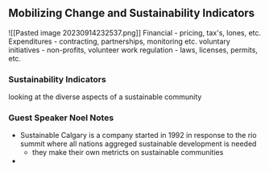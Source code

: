 ## Mobilizing Change and Sustainability Indicators


![[Pasted image 20230914232537.png]]
Financial - pricing, tax's, lones, etc.
Expenditures - contracting, partnerships, monitoring etc.
voluntary initiatives - non-profits, volunteer work
regulation - laws, licenses, permits, etc.

### Sustainability Indicators
looking at the diverse aspects of a sustainable community 


### Guest Speaker Noel Notes

- Sustainable Calgary is a company started in 1992 in response to the rio summit where all nations aggreged sustainable development is needed
	- they make their own metricts on sustainable communities
- 

